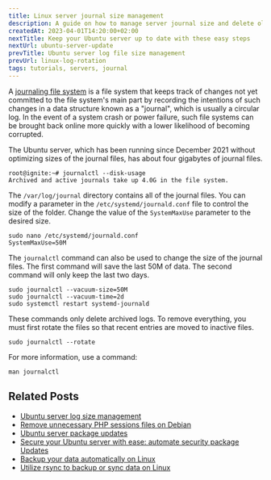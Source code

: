 ```yaml
---
title: Linux server journal size management
description: A guide on how to manage server journal size and delete old unnecessary files after a certain time or file size.
createdAt: 2023-04-01T14:20:00+02:00
nextTitle: Keep your Ubuntu server up to date with these easy steps
nextUrl: ubuntu-server-update
prevTitle: Ubuntu server log file size management
prevUrl: linux-log-rotation
tags: tutorials, servers, journal
---
```


A [journaling file system](https://en.wikipedia.org/wiki/Journaling_file_system) is a file system that keeps track of changes not yet committed to the file system's main part by recording the intentions of such changes in a data structure known as a "journal", which is usually a circular log. In the event of a system crash or power failure, such file systems can be brought back online more quickly with a lower likelihood of becoming corrupted.

The Ubuntu server, which has been running since December 2021 without optimizing sizes of the journal files, has about four gigabytes of journal files.

```shell
root@ignite:~# journalctl --disk-usage
Archived and active journals take up 4.0G in the file system.
```

The `/var/log/journal` directory contains all of the journal files. You can modify a parameter in the `/etc/systemd/journald.conf` file to control the size of the folder. Change the value of the `SystemMaxUse` parameter to the desired size.

```shell
sudo nano /etc/systemd/journald.conf
SystemMaxUse=50M
```

The `journalctl` command can also be used to change the size of the journal files. The first command will save the last 50M of data. The second command will only keep the last two days.


```shell
sudo journalctl --vacuum-size=50M
sudo journalctl --vacuum-time=2d
sudo systemctl restart systemd-journald
```

These commands only delete archived logs. To remove everything, you must first rotate the files so that recent entries are moved to inactive files.

```shell
sudo journalctl --rotate
```

For more information, use a command:

```shell
man journalctl
```

## Related Posts

- [Ubuntu server log size management](/blog/linux-log-rotation)
- [Remove unnecessary PHP sessions files on Debian](/blog/setup-crontab-to-remove-php-session-files)
- [Ubuntu server package updates](/blog/ubuntu-server-update)
- [Secure your Ubuntu server with ease: automate security package Updates](/blog/ubuntu-server-automatic-security-updated)
- [Backup your data automatically on Linux](/blog/backup-your-data-automatically-on-linux)
- [Utilize rsync to backup or sync data on Linux](/blog/rsync)
